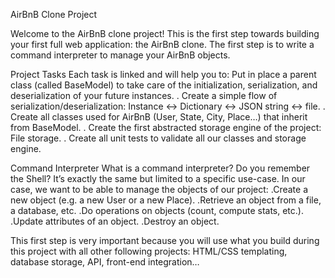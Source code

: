 AirBnB Clone Project

Welcome to the AirBnB clone project! This is the first step towards building your first full web application: the AirBnB clone. The first step is to write a command interpreter to manage your AirBnB objects.

Project Tasks
Each task is linked and will help you to:
Put in place a parent class (called BaseModel) to take care of the initialization, serialization, and deserialization of your future instances.
. Create a simple flow of serialization/deserialization: Instance <-> Dictionary <-> JSON string <-> file.
. Create all classes used for AirBnB (User, State, City, Place…) that inherit from BaseModel.
. Create the first abstracted storage engine of the project: File storage.
. Create all unit tests to validate all our classes and storage engine.

Command Interpreter
What is a command interpreter? Do you remember the Shell? It’s exactly the same but limited to a specific use-case. In our case, we want to be able to manage the objects of our project:
.Create a new object (e.g. a new User or a new Place).
.Retrieve an object from a file, a database, etc.
.Do operations on objects (count, compute stats, etc.).
.Update attributes of an object.
.Destroy an object.

This first step is very important because you will use what you build during this project with all other following projects: HTML/CSS templating, database storage, API, front-end integration…
